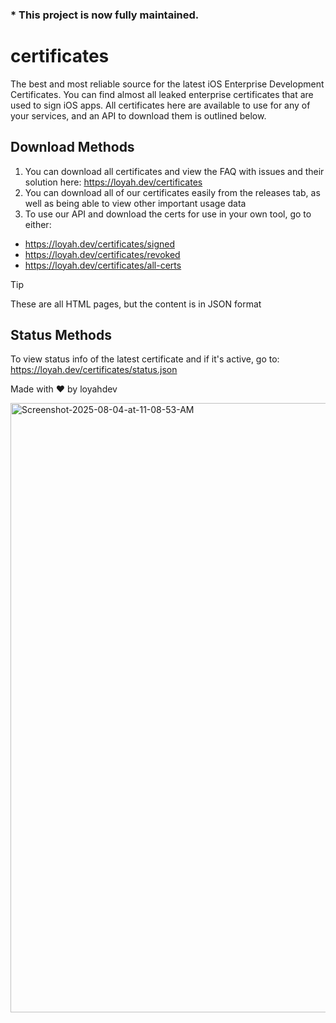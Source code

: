 ### * This project is now fully maintained.
# certificates
The best and most reliable source for the latest iOS Enterprise Development Certificates.
You can find almost all leaked enterprise certificates that are used to sign iOS apps.
All certificates here are available to use for any of your services, and an API to download them is outlined below.

## Download Methods
1. You can download all certificates and view the FAQ with issues and their solution here: https://loyah.dev/certificates
2. You can download all of our certificates easily from the releases tab, as well as being able to view other important usage data
3. To use our API and download the certs for use in your own tool, go to either:
- https://loyah.dev/certificates/signed
- https://loyah.dev/certificates/revoked
- https://loyah.dev/certificates/all-certs
> [!TIP]
> These are all HTML pages, but the content is in JSON format

## Status Methods
To view status info of the latest certificate and if it's active, go to: https://loyah.dev/certificates/status.json

Made with ❤️ by loyahdev

<img width="1800" height="975" alt="Screenshot-2025-08-04-at-11-08-53-AM" src="https://github.com/user-attachments/assets/f1c27447-5098-4c4d-998a-a529da04f297" />
